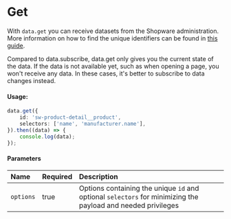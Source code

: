 # Get

With `data.get` you can receive datasets from the Shopware administration.
More information on how to find the unique identifiers can be found in [this guide](../../5_internals/datahandling.md).

Compared to data.subscribe, data.get only gives you the current state of the data. If the data is not available yet,
such as when opening a page, you won't receive any data. In these cases, it's better to subscribe to data changes instead.

#### Usage:  
```ts
data.get({
    id: 'sw-product-detail__product',
    selectors: ['name', 'manufacturer.name'],
}).then((data) => {
    console.log(data);
});
```

#### Parameters
| Name      | Required | Description                                                                                                |
| :-------- | :------- | :--------------------------------------------------------------------------------------------------------- |
| `options` | true     | Options containing the unique `id` and optional `selectors` for minimizing the payload and needed privileges |
